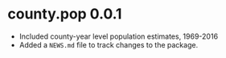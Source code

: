 
# county.pop 0.0.1

* Included county-year level population estimates, 1969-2016
* Added a `NEWS.md` file to track changes to the package.
